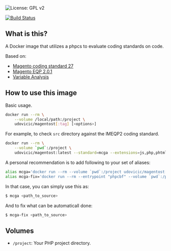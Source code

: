 ![License: GPL v2](https://img.shields.io/badge/License-GPL%20v2-blue.svg)

[![Build Status](https://travis-ci.com/udovicic/magento-static-test.svg?branch=master)](https://travis-ci.com/udovicic/magento-static-test)

## What is this?

A Docker image that utilizes a phpcs to evaluate coding standards on code.

Based on:
* [Magento coding standard 27](https://github.com/magento/magento-coding-standard)
* [Magento EQP 2.0.1](https://github.com/magento/marketplace-eqp)
* [Variable Analysis](https://github.com/sirbrillig/phpcs-variable-analysis)

## How to use this image

Basic usage.

```bash
docker run --rm \
    --volume /local/path:/project \
    udovicic/magentost[:tag] [<options>]
```

For example, to check `src` directory against the lMEQP2 coding standard.

```bash
docker run --rm \
    --volume `pwd`:/project \
    udovicic/magentost:latest --standard=mcga --extensions=js,php,phtml src
```

A personal recommendation is to add following to your set of aliases:

```bash
alias mcga='docker run --rm --volume `pwd`:/project udovicic/magentost:latest --standard=mcga --extensions=js,php,phtml'
alias mcga-fix='docker run --rm --entrypoint "phpcbf" --volume `pwd`:/project udovicic/magentost:latest --standard=mcga --extensions=js,php,phtml'
```

In that case, you can simply use this as:

```bash
$ mcga <path_to_source>
```

And to fix what can be automaticall done:
```bash
$ mcga-fix <path_to_source>
```


## Volumes

* `/project`: Your PHP project directory.
